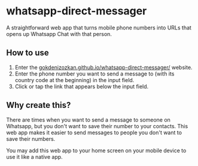 # whatsapp-direct-messager
A straightforward web app that turns mobile phone numbers into URLs that opens up Whatsapp Chat with that person.

## How to use
1. Enter the [gokdenizozkan.github.io/whatsapp-direct-messager/](https://gokdenizozkan.github.io/whatsapp-direct-messager/) website.
2. Enter the phone number you want to send a message to (with its country code at the beginning) in the input field.
3. Click or tap the link that appears below the input field.

## Why create this?
There are times when you want to send a message to someone on Whatsapp, but you don't want to save their number to your contacts.
This web app makes it easier to send messages to people you don't want to save their numbers.

You may add this web app to your home screen on your mobile device to use it like a native app.